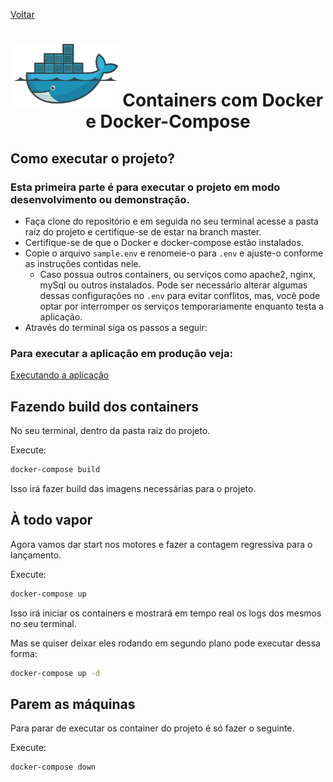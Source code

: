 [Voltar](https://github.com/WernerLuiz92/E-Commerce_BookStore__V2#3-executando-os-conteiners-da-aplica%C3%A7%C3%A3o)

<h1 align="center">
    <img alt="Logo" src=".github/img/docker.png" height="100px" />
    Containers com Docker e Docker-Compose
</h1>

## Como executar o projeto?

  ### Esta primeira parte é para executar o projeto em modo desenvolvimento ou demonstração.
 - Faça clone do repositório e em seguida no seu terminal acesse a pasta raíz do projeto e certifique-se de estar na branch master.
 - Certifique-se de que o Docker e docker-compose estão instalados.
 - Copie o arquivo `sample.env` e renomeie-o para `.env` e ajuste-o conforme as instruções contidas nele.
   - Caso possua outros containers, ou serviços como apache2, nginx, mySql ou outros instalados. Pode ser necessário alterar algumas dessas configurações no  `.env` para evitar conflitos, mas, você pode optar por interromper os serviços temporariamente enquanto testa a aplicação.
 - Através do terminal siga os passos a seguir:

  ### Para executar a aplicação em produção veja:

  [Executando a aplicação](https://github.com/WernerLuiz92/E-Commerce_BookStore__V2/blob/main/README.md#5-executando-a-aplica%C3%A7%C3%A3o)

## Fazendo build dos containers

No seu terminal, dentro da pasta raiz do projeto.

Execute:

```sh
docker-compose build
```

Isso irá fazer build das imagens necessárias para o projeto.

## À todo vapor

Agora vamos dar start nos motores e fazer a contagem regressiva para o lançamento.

Execute:

```sh
docker-compose up
```

Isso irá iniciar os containers e mostrará em tempo real os logs dos mesmos no seu terminal.

Mas se quiser deixar eles rodando em segundo plano pode executar dessa forma:
```sh
docker-compose up -d
```

## Parem as máquinas

Para parar de executar os container do projeto é só fazer o seguinte.

Execute:

```sh
docker-compose down
```
